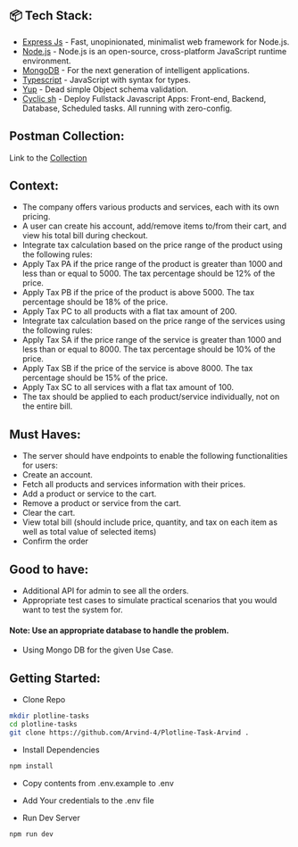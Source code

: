 ## 📦 Tech Stack:

- [Express Js](https://expressjs.com/) - Fast, unopinionated, minimalist web framework for Node.js.
- [Node.js](https://nodejs.org/en/) - Node.js is an open-source, cross-platform JavaScript runtime environment.
- [MongoDB](https://www.mongodb.com/) - For the next generation of intelligent applications.
- [Typescript](https://www.typescriptlang.org/) - JavaScript with syntax for types.
- [Yup](https://github.com/jquense/yup) - Dead simple Object schema validation.
- [Cyclic sh](https://www.cyclic.sh) - Deploy Fullstack Javascript Apps: Front-end, Backend, Database, Scheduled tasks. All running with zero-config.

## Postman Collection:

Link to the [Collection](https://www.postman.com/satellite-administrator-13103485/workspace/plotline-tasks)

## Context:

- The company offers various products and services, each with its own pricing.
- A user can create his account, add/remove items to/from their cart, and view his total bill during checkout.
- Integrate tax calculation based on the price range of the product using the following rules:
- Apply Tax PA if the price range of the product is greater than 1000 and less than or equal to 5000. The tax percentage should be 12% of the price.
- Apply Tax PB if the price of the product is above 5000. The tax percentage should be 18% of the price.
- Apply Tax PC to all products with a flat tax amount of 200.
- Integrate tax calculation based on the price range of the services using the following rules:
- Apply Tax SA if the price range of the service is greater than 1000 and less than or equal to 8000. The tax percentage should be 10% of the price.
- Apply Tax SB if the price of the service is above 8000. The tax percentage should be 15% of the price.
- Apply Tax SC to all services with a flat tax amount of 100.
- The tax should be applied to each product/service individually, not on the entire bill.

## Must Haves:

- The server should have endpoints to enable the following functionalities for users:
- Create an account.
- Fetch all products and services information with their prices.
- Add a product or service to the cart.
- Remove a product or service from the cart.
- Clear the cart.
- View total bill (should include price, quantity, and tax on each item as well as total value of selected items)
- Confirm the order

## Good to have:

- Additional API for admin to see all the orders.
- Appropriate test cases to simulate practical scenarios that you would want to test the system for.

#### Note: Use an appropriate database to handle the problem.

- Using Mongo DB for the given Use Case.

## Getting Started:

- Clone Repo

```bash
mkdir plotline-tasks
cd plotline-tasks
git clone https://github.com/Arvind-4/Plotline-Task-Arvind .
```

- Install Dependencies

```bash
npm install
```

- Copy contents from .env.example to .env
- Add Your credentials to the .env file <br />

- Run Dev Server

```bash
npm run dev
```

